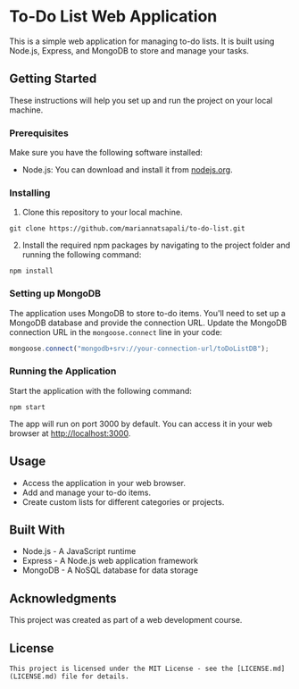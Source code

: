 # To-Do List Web Application

This is a simple web application for managing to-do lists. It is built using Node.js, Express, and MongoDB to store and manage your tasks.

## Getting Started

These instructions will help you set up and run the project on your local machine.

### Prerequisites

Make sure you have the following software installed:

- Node.js: You can download and install it from [nodejs.org](https://nodejs.org/).

### Installing

1. Clone this repository to your local machine.

```shell
git clone https://github.com/mariannatsapali/to-do-list.git
```

2. Install the required npm packages by navigating to the project folder and running the following command:

```shell
npm install
```

### Setting up MongoDB

The application uses MongoDB to store to-do items. You'll need to set up a MongoDB database and provide the connection URL. Update the MongoDB connection URL in the `mongoose.connect` line in your code:

```javascript
mongoose.connect("mongodb+srv://your-connection-url/toDoListDB");
```

### Running the Application

Start the application with the following command:

```shell
npm start
```

The app will run on port 3000 by default. You can access it in your web browser at [http://localhost:3000](http://localhost:3000).

## Usage

- Access the application in your web browser.
- Add and manage your to-do items.
- Create custom lists for different categories or projects.

## Built With

- Node.js - A JavaScript runtime
- Express - A Node.js web application framework
- MongoDB - A NoSQL database for data storage

## Acknowledgments

This project was created as part of a web development course.

## License
```shell
This project is licensed under the MIT License - see the [LICENSE.md](LICENSE.md) file for details.
```
